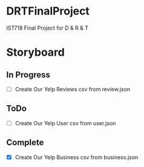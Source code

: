 # DRTFinalProject
IST718 Final Project for D &amp; R &amp; T
# Storyboard
## In Progress
- [ ] Create Our Yelp Reviews csv from review.json
## ToDo
- [ ] Create Our Yelp User csv from user.json
## Complete
- [x] Create Our Yelp Business csv from business.json
